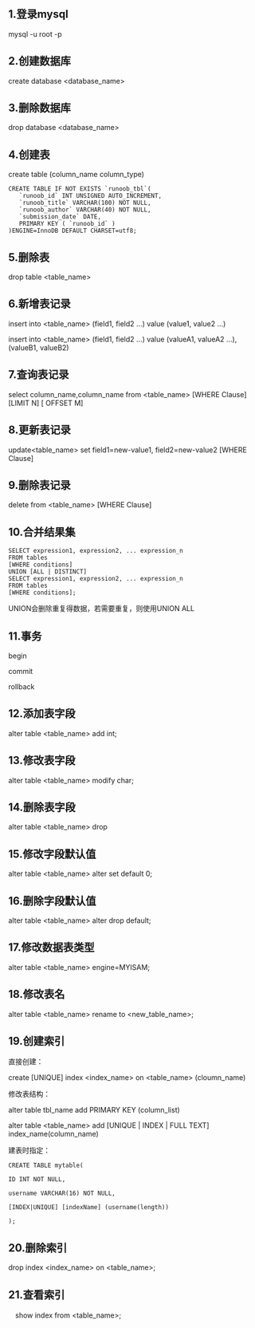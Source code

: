 ## 1.登录mysql

mysql -u root -p



## 2.创建数据库

create database <database_name>



## 3.删除数据库

drop database <database_name>



## 4.创建表

create table (column_name column_type)

```
CREATE TABLE IF NOT EXISTS `runoob_tbl`(
   `runoob_id` INT UNSIGNED AUTO_INCREMENT,
   `runoob_title` VARCHAR(100) NOT NULL,
   `runoob_author` VARCHAR(40) NOT NULL,
   `submission_date` DATE,
   PRIMARY KEY ( `runoob_id` )
)ENGINE=InnoDB DEFAULT CHARSET=utf8;
```



## 5.删除表

drop table <table_name>



## 6.新增表记录

insert into <table_name> (field1, field2 ...) value (value1, value2 ...)

insert into <table_name> (field1, field2 ...) value (valueA1, valueA2 ...),(valueB1, valueB2)



## 7.查询表记录

select column_name,column_name from <table_name> [WHERE Clause] [LIMIT N] [ OFFSET M]



## 8.更新表记录

update<table_name> set field1=new-value1, field2=new-value2 [WHERE Clause]



## 9.删除表记录

delete from <table_name> [WHERE Clause]



## 10.合并结果集

```
SELECT expression1, expression2, ... expression_n
FROM tables
[WHERE conditions]
UNION [ALL | DISTINCT]
SELECT expression1, expression2, ... expression_n
FROM tables
[WHERE conditions];
```

UNION会删除重复得数据，若需要重复，则使用UNION ALL



## 11.事务

begin

commit

rollback



## 12.添加表字段

alter table <table_name> add <field> int;



## 13.修改表字段

alter table <table_name> modify <field> char;



## 14.删除表字段

alter table <table_name> drop <field>



## 15.修改字段默认值

alter table <table_name> alter <field> set default 0;



## 16.删除字段默认值

alter table <table_name> alter <field> drop default;



## 17.修改数据表类型

alter table <table_name> engine=MYISAM;



## 18.修改表名

alter table <table_name> rename to <new_table_name>;



## 19.创建索引

直接创建：

create [UNIQUE] index <index_name> on <table_name> (cloumn_name)

修改表结构：

alter table tbl_name add PRIMARY KEY (column_list)

alter table <table_name> add [UNIQUE | INDEX | FULL TEXT] index_name(column_name)

建表时指定：

```
CREATE TABLE mytable(  
 
ID INT NOT NULL,   
 
username VARCHAR(16) NOT NULL,  
 
[INDEX|UNIQUE] [indexName] (username(length))  
 
);  
```



## 20.删除索引

drop index <index_name> on <table_name>;



## 21.查看索引

　show index from <table_name>;